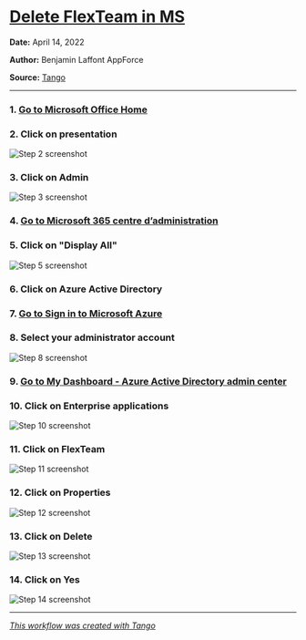 # [Delete FlexTeam in MS](https://app.tango.us/app/workflow/e3525113-d1e8-4b1d-b568-bc042d1ca85d?utm_source=markdown&utm_medium=markdown&utm_campaign=workflow%20export%20links)



__Date:__ April 14, 2022

__Author:__ Benjamin Laffont AppForce

__Source:__ [Tango](https://app.tango.us/app/workflow/e3525113-d1e8-4b1d-b568-bc042d1ca85d?utm_source=markdown&utm_medium=markdown&utm_campaign=workflow%20export%20links)

***

### 1. [Go to Microsoft Office Home](https://www.office.com/?auth=2)


### 2. Click on presentation
![Step 2 screenshot](https://images.tango.us/public/screenshot_1015e73d-5042-463a-904a-77fdb25f0ff7?crop=focalpoint&fit=crop&fp-x=0.0177&fp-y=0.0268&fp-z=2.8283&w=1200&mark-w=0.2&mark-pad=0&mark64=aHR0cHM6Ly9pbWFnZXMudGFuZ28udXMvc3RhdGljL21hZGUtd2l0aC10YW5nby13YXRlcm1hcmsucG5n&ar=1920%3A896)


### 3. Click on Admin
![Step 3 screenshot](https://images.tango.us/public/screenshot_0c6dd7c1-3297-4abf-a8a1-ed08ecf0b694?crop=focalpoint&fit=crop&fp-x=0.0393&fp-y=0.4403&fp-z=3.1118&w=1200&mark-w=0.2&mark-pad=0&mark64=aHR0cHM6Ly9pbWFnZXMudGFuZ28udXMvc3RhdGljL21hZGUtd2l0aC10YW5nby13YXRlcm1hcmsucG5n&ar=1920%3A896)


### 4. [Go to Microsoft 365 centre d’administration](https://admin.microsoft.com/?auth_upn=benjamin%40flexteam.fr&source=applauncher#/homepage)


### 5. Click on "Display All"
![Step 5 screenshot](https://images.tango.us/public/screenshot_f46db329-c6b1-4c49-88d7-9912ebfae029?crop=focalpoint&fit=crop&fp-x=0.0729&fp-y=0.3638&fp-z=2.2430&w=1200&mark-w=0.2&mark-pad=0&mark64=aHR0cHM6Ly9pbWFnZXMudGFuZ28udXMvc3RhdGljL21hZGUtd2l0aC10YW5nby13YXRlcm1hcmsucG5n&ar=1920%3A896)


### 6. Click on Azure Active Directory


### 7. [Go to Sign in to Microsoft Azure](https://login.microsoftonline.com/applucens.fr/oauth2/v2.0/authorize?redirect_uri=https%3A%2F%2Faad.portal.azure.com%2Fsignin%2Findex%2F&response_type=code%20id_token&scope=https%3A%2F%2Fmanagement.core.windows.net%2F%2Fuser_impersonation%20openid%20email%20profile&state=OpenIdConnect.AuthenticationProperties%3DWPUDI7lB8uA8fJMgXRhpNBtFlrLv0fvNJ6mxUKODlkEqvrW9qgoRXNgk2aMjHYfC1biekZbQNZoEMlOjhZEHw8hGvf2rxlXReNXErgR1g0TDKLm3va9vYZgrmPc1RNx4k8SUTAa0LC_AGtxHcvlD-lU2f4Qj7X1j7eVWDbCTDiinRWm95U41f9g1zddDjbKyctnKaXIttGRqd6LiD3q7xnn4UdbKz_5AiReEtzBZfBrroS5-3MuqTglnTZs5QkpwiB_yhrl3E5FrM_-zpZ01KmPW3QXkPFbYyQr3ZOtCDjyzrNCH21Uz83ZQBbLEZvFeAPiRaEK2h1SfxTBSev6MrW_Jg5-necokhmQxLnH5JSLsMkKQruw6h0Q2eLsA6tgaKTBgUQT04GDYFFmbGy2v5A&response_mode=form_post&nonce=637854864492011791.M2NjNWQ1M2ItNDM3Ny00NDM5LWFiYWQtNTEwY2VkNjM1YTFlZmRmYzllMmItYzU2NC00NmEzLWFlNTEtODdiODg5Y2Q5NGY5&client_id=c44b4083-3bb0-49c1-b47d-974e53cbdf3c&site_id=501430&client-request-id=591dcef4-41da-4d37-bae0-90cdbf726be5&x-client-SKU=ID_NET472&x-client-ver=6.16.0.0)


### 8. Select your administrator account
![Step 8 screenshot](https://images.tango.us/public/edited_image_00adb1ed-7bde-446d-8edf-c83314eea97a?crop=focalpoint&fit=crop&fp-x=0.5000&fp-y=0.4442&fp-z=1.8898&w=1200&mark-w=0.2&mark-pad=0&mark64=aHR0cHM6Ly9pbWFnZXMudGFuZ28udXMvc3RhdGljL21hZGUtd2l0aC10YW5nby13YXRlcm1hcmsucG5n&ar=1920%3A896)


### 9. [Go to My Dashboard - Azure Active Directory admin center](https://aad.portal.azure.com/#@applucens.fr/dashboard/private/0a673022-8d5b-4dd5-99eb-79d035a55026)


### 10. Click on Enterprise applications
![Step 10 screenshot](https://images.tango.us/public/screenshot_f409e33e-375b-4e87-942a-1cce3bf3a448?crop=focalpoint&fit=crop&fp-x=0.0086&fp-y=0.2723&fp-z=3.1241&w=1200&mark-w=0.2&mark-pad=0&mark64=aHR0cHM6Ly9pbWFnZXMudGFuZ28udXMvc3RhdGljL21hZGUtd2l0aC10YW5nby13YXRlcm1hcmsucG5n&ar=1920%3A896)


### 11. Click on FlexTeam
![Step 11 screenshot](https://images.tango.us/public/screenshot_1e94b721-69eb-4adb-9545-4522eae31065?crop=focalpoint&fit=crop&fp-x=0.3125&fp-y=0.6669&fp-z=3.0573&w=1200&mark-w=0.2&mark-pad=0&mark64=aHR0cHM6Ly9pbWFnZXMudGFuZ28udXMvc3RhdGljL21hZGUtd2l0aC10YW5nby13YXRlcm1hcmsucG5n&ar=1920%3A896)


### 12. Click on Properties
![Step 12 screenshot](https://images.tango.us/public/screenshot_37da5d63-422a-4d83-97f4-c573ea6c17d0?crop=focalpoint&fit=crop&fp-x=0.1862&fp-y=0.3092&fp-z=2.2830&w=1200&mark-w=0.2&mark-pad=0&mark64=aHR0cHM6Ly9pbWFnZXMudGFuZ28udXMvc3RhdGljL21hZGUtd2l0aC10YW5nby13YXRlcm1hcmsucG5n&ar=1920%3A896)


### 13. Click on Delete
![Step 13 screenshot](https://images.tango.us/public/screenshot_2874c812-9cfa-45e9-8360-1bcfb3397247?crop=focalpoint&fit=crop&fp-x=0.3633&fp-y=0.1674&fp-z=2.9396&w=1200&mark-w=0.2&mark-pad=0&mark64=aHR0cHM6Ly9pbWFnZXMudGFuZ28udXMvc3RhdGljL21hZGUtd2l0aC10YW5nby13YXRlcm1hcmsucG5n&ar=1920%3A896)


### 14. Click on Yes
![Step 14 screenshot](https://images.tango.us/public/screenshot_08acfd30-f650-4fda-b15d-5d8aa9cc4285?crop=focalpoint&fit=crop&fp-x=0.2870&fp-y=0.2556&fp-z=2.9268&w=1200&mark-w=0.2&mark-pad=0&mark64=aHR0cHM6Ly9pbWFnZXMudGFuZ28udXMvc3RhdGljL21hZGUtd2l0aC10YW5nby13YXRlcm1hcmsucG5n&ar=1920%3A896)


***
_[This workflow was created with Tango](https://app.tango.us/app/workflow/e3525113-d1e8-4b1d-b568-bc042d1ca85d?utm_source=markdown&utm_medium=markdown&utm_campaign=workflow%20export%20links)_
